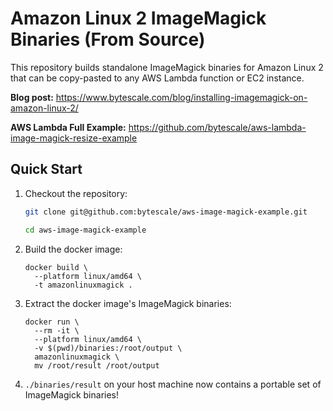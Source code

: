 # Amazon Linux 2 ImageMagick Binaries (From Source)

This repository builds standalone ImageMagick binaries for Amazon Linux 2 that can be copy-pasted to any AWS Lambda function or EC2 instance.

**Blog post:** https://www.bytescale.com/blog/installing-imagemagick-on-amazon-linux-2/

**AWS Lambda Full Example:** https://github.com/bytescale/aws-lambda-image-magick-resize-example

## Quick Start

1. Checkout the repository:
 
   ```bash
   git clone git@github.com:bytescale/aws-image-magick-example.git
   
   cd aws-image-magick-example
   ```
   
2. Build the docker image:

   ```shell
   docker build \
     --platform linux/amd64 \
     -t amazonlinuxmagick .
   ```

3. Extract the docker image's ImageMagick binaries:

   ```shell
   docker run \
     --rm -it \
     --platform linux/amd64 \
     -v $(pwd)/binaries:/root/output \
     amazonlinuxmagick \
     mv /root/result /root/output
   ```

4. `./binaries/result` on your host machine now contains a portable set of ImageMagick binaries!
